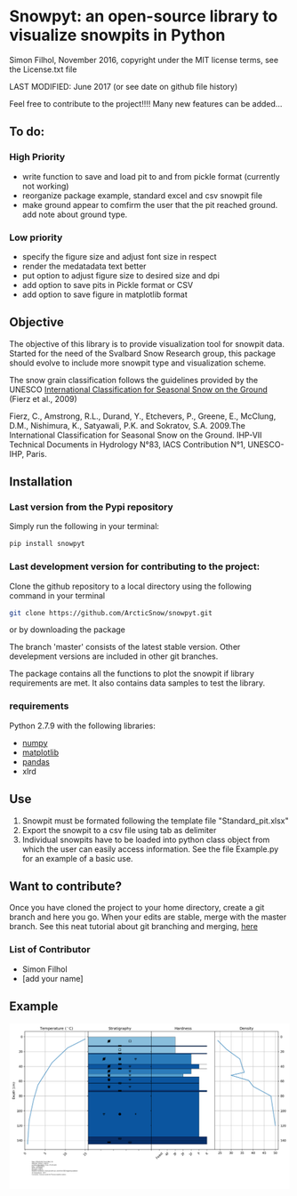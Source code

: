 # Snowpyt: an open-source library to visualize snowpits in Python
Simon Filhol, November 2016, copyright under the MIT license terms, see the License.txt file

LAST MODIFIED: June 2017 (or see date on github file history)

Feel free to contribute to the project!!!! Many new features can be added...

## To do:

### High Priority

- write function to save and load pit to and from pickle format (currently not working)
- reorganize package example, standard excel and csv snowpit file
- make ground appear to comfirm the user that the pit reached ground. add note about ground type.

### Low priority 
- specify the figure size and adjust font size in respect
- render the medatadata text better
- put option to adjust figure size to desired size and dpi
- add option to save pits in Pickle format or CSV
- add option to save figure in matplotlib format



## Objective
The objective of this library is to provide visualization tool for snowpit data. 
Started for the need of the Svalbard Snow Research group, this package should evolve
 to include more snowpit type and visualization scheme. 

The snow grain classification follows the guidelines provided by the UNESCO 
[International Classification for Seasonal Snow on the Ground](http://unesdoc.unesco.org/images/0018/001864/186462e.pdf) 
(Fierz et al., 2009)

Fierz, C., Amstrong, R.L., Durand, Y., Etchevers, P., Greene, E., McClung, D.M., Nishimura, K., Satyawali, P.K. and Sokratov, S.A. 2009.The International Classification for Seasonal Snow on the Ground. IHP-VII Technical Documents in 
Hydrology N°83, IACS Contribution N°1, UNESCO-IHP, Paris. 

## Installation

### Last version from the Pypi repository

Simply run the following in your terminal:
```bash
pip install snowpyt
```
### Last development version for contributing to the project:

Clone the github repository to a local directory using the following command in your terminal

```bash
git clone https://github.com/ArcticSnow/snowpyt.git
```
or by downloading the package

The branch 'master' consists of the latest stable version. Other develepment versions are included in other git branches.

The package contains all the functions to plot the snowpit if library requirements are met. It also contains data samples to test the library.

### requirements

Python 2.7.9 with the following libraries:
- [numpy](http://www.numpy.org/)
- [matplotlib](http://matplotlib.org/)
- [pandas](http://pandas.pydata.org/)
- xlrd

## Use

1. Snowpit must be formated following the template file "Standard_pit.xlsx"
2. Export the snowpit to a csv file using tab as delimiter
3. Individual snowpits have to be loaded into python class object from which the user can easily access information. See the file Example.py for an example of a basic use.

## Want to contribute?
Once you have cloned the project to your home directory, create a git branch and here you go. When your edits are stable, merge with the master branch. See this neat tutorial about git branching and merging, [here](https://git-scm.com/book/en/v2/Git-Branching-Basic-Branching-and-Merging)

### List of Contributor
- Simon Filhol
- [add your name]

## Example
![Example snowpit](snowpyt/Standard_pit.png)








